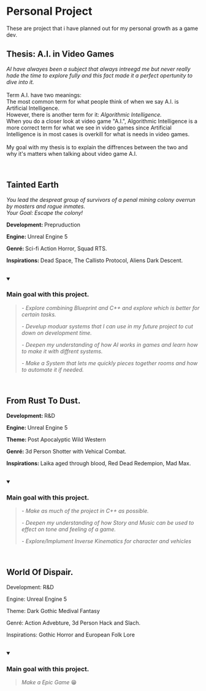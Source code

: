 <body>
  <h1> Personal Project </h1>
      <p>
        These are project that i have planned out for my personal growth as a game dev. <br>
      </p>
  <h2> Thesis: A.I. in Video Games </h2>
      <p> <em>
        AI have alwayes been a subject that always intreegd me but never really hade the time to explore fully and this fact made it a perfect opertunity to dive into it. </em> <br><br>
        Term A.I. have two meanings: <br>
        The most common term for what people think of when we say A.I. is Artificial Intelligence. <br>
        However, there is another term for it: <em> Algorithmic Intelligence. </em> <br>
        When you do a closer look at video game "A.I.", Algorithmic Intelligence is a more correct term for what we see in video games since Artificial Intelligence is in most cases is             overkill for what is needs in video games. <br>
        <br>
        My goal with my thesis is to explain the diffrences between the two and why it's matters when talking about video game A.I. <br>
      </p>
    <br>
  
  <h2> Tainted Earth </h2>
      <p> <em>
        You lead the despreat group of survivors of a penal mining colony overrun by mosters and rogue inmates. <br>
        Your Goal: Escape the colony!
      </em> </p>
      <p> <strong> Development: </strong> Prepruduction </p>
      <p> <strong> Engine: </strong> Unreal Engine 5 </p>
      <p> <strong> Genré: </strong> Sci-fi Action Horror, Squad RTS. </p>
      <p> <strong> Inspirations: </strong> Dead Space, The Callisto Protocol, Aliens Dark Descent. </p>
    <br>
    
  <details  open="">
     <summary> <h3>Main goal with this project.</h3> </summary>
      <blockquote>
        <em>
          <p> - Explore combining Blueprint and C++ and explore which is better for certain tasks. </p>
          <p> - Develup moduar systems that I can use in my future project to cut down on development time. </p>
          <p> - Deepen my understanding of how AI works in games and learn how to make it with diffrent systems. </p>
          <p> - Make a System that lets me quickly pieces together rooms and how to automate it if needed. </p>
        </em>
    </blockquote>
  </details>
  <br>
    
  <h2> From Rust To Dust. </h2>
      <p> <strong> Development: </strong> R&D </p>
      <p> <strong> Engine: </strong> Unreal Engine 5 </p>
      <p> <strong> Theme: </strong> Post Apocalyptic Wild Western </p>
      <p> <strong> Genré: </strong> 3d Person Shotter with Vehical Combat. </p>
      <p> <strong> Inspirations: </strong> Laika aged through blood, Red Dead Redempion, Mad Max. </p>
    <br>
      
  <details open="">
    <summary> <h3> Main goal with this project. </h3> </summary>
      <blockquote>
      <em>
        <p> - Make as much of the project in C++ as possible. </p>
        <p> - Deepen my understanding of how Story and Music can be used to effect on tone and feeling of a game. </p>
        <p> - Explore/Implument Inverse Kinematics for character and vehicles </p>
      </em>
      </blockquote>
  </details>
  <br>
  
  <h2> World Of Dispair. </h2>
      <p> Development: R&D </p>
      <p> Engine: Unreal Engine 5 </p>
      <p> Theme: Dark Gothic Medival Fantasy </p>
      <p> Genré: Action Advebture, 3d Person Hack and Slach. </p>
      <p> Inspirations: Gothic Horror and European Folk Lore </p>
    <br>
      
  <details open="">
    <summary> <h3> Main goal with this project. </h3> </summary>
      <blockquote>
        <p> <em> Make a Epic Game </em> &#128513; </p>
      </blockquote>
  </details>
  <br>

  
      
  <br>
  <br>
  

<body/>
<!--
style='font-size:300px;'
-->
